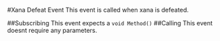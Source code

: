#Xana Defeat Event
This event is called when xana is defeated.<br>

##Subscribing
This event expects a ``void Method()``
##Calling
This event doesnt require any parameters.
